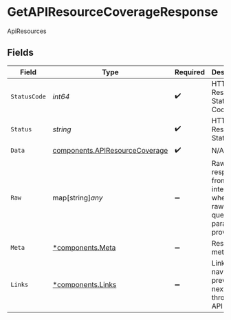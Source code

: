 # GetAPIResourceCoverageResponse

ApiResources


## Fields

| Field                                                                            | Type                                                                             | Required                                                                         | Description                                                                      | Example                                                                          |
| -------------------------------------------------------------------------------- | -------------------------------------------------------------------------------- | -------------------------------------------------------------------------------- | -------------------------------------------------------------------------------- | -------------------------------------------------------------------------------- |
| `StatusCode`                                                                     | *int64*                                                                          | :heavy_check_mark:                                                               | HTTP Response Status Code                                                        | 200                                                                              |
| `Status`                                                                         | *string*                                                                         | :heavy_check_mark:                                                               | HTTP Response Status                                                             | OK                                                                               |
| `Data`                                                                           | [components.APIResourceCoverage](../../models/components/apiresourcecoverage.md) | :heavy_check_mark:                                                               | N/A                                                                              |                                                                                  |
| `Raw`                                                                            | map[string]*any*                                                                 | :heavy_minus_sign:                                                               | Raw response from the integration when raw=true query param is provided          |                                                                                  |
| `Meta`                                                                           | [*components.Meta](../../models/components/meta.md)                              | :heavy_minus_sign:                                                               | Response metadata                                                                |                                                                                  |
| `Links`                                                                          | [*components.Links](../../models/components/links.md)                            | :heavy_minus_sign:                                                               | Links to navigate to previous or next pages through the API                      |                                                                                  |